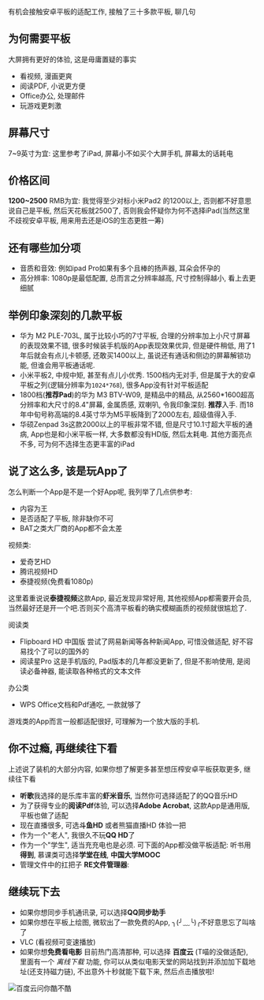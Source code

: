 有机会接触安卓平板的适配工作, 接触了三十多款平板, 聊几句

## 为何需要平板
大屏拥有更好的体验, 这是毋庸置疑的事实
* 看视频, 漫画更爽
* 阅读PDF, 小说更方便
* Office办公, 处理邮件
* 玩游戏更刺激

## 屏幕尺寸
7~9英寸为宜: 这里参考了iPad, 屏幕小不如买个大屏手机, 屏幕太的话耗电

## 价格区间
**1200~2500** RMB为宜: 我觉得至少对标小米Pad2 的1200以上, 否则都不好意思说自己是平板, 然后天花板就2500了, 否则我会怀疑你为何不选择iPad(当然这里不歧视安卓平板, 用来用去还是iOS的生态更胜一筹)

## 还有哪些加分项
* 音质和音效: 例如ipad Pro如果有多个且棒的扬声器, 耳朵会怀孕的
* 高分辨率: 1080p是最低配置, 总而言之分辨率越高, 尺寸控制得越小, 看上去更细腻

## 举例印象深刻的几款平板
* 华为 M2 PLE-703L, 属于比较小巧的7寸平板, 合理的分辨率加上小尺寸屏幕的表现效果不错, 很多时候装手机版的App表现效果优异, 但是硬件稍低, 用了1年后就会有点儿卡顿感, 还敢买1400以上, 虽说还有通话和侧边的屏幕解锁功能, 但谁会用平板通话呢.
* 小米平板2, 中规中矩, 甚至有点儿小优秀. 1500档内无对手, 但是属于大的安卓平板之列(逻辑分辨率为`1024*768`), 很多App没有针对平板适配
* 1800档(**推荐Pad**)的华为 M3 BTV-W09, 是精品中的精品, 从2560*1600超高分辨率和大尺寸的8.4"屏幕, 金属质感, 双喇叭, 令我印象深刻. **推荐**入手. 
而18年中旬号称高端的8.4英寸华为M5平板降到了2000左右, 超级值得入手.
* 华硕Zenpad 3s这款2000以上的平板非常不错, 但是尺寸10.1寸超大平板的通病, App也是和小米平板一样, 大多数都没有HD版, 然后太耗电. 其他方面亮点不多, 可为何不选择生态更丰富的iPad

## 说了这么多, 该是玩App了
怎么判断一个App是不是一个好App呢, 我列举了几点供参考:
* 内容为王
* 是否适配了平板, 除非缺你不可
* BAT之类大厂商的App都不会太差

视频类:
* 爱奇艺HD 
* 腾讯视频HD 
* 泰捷视频(免费看1080p)

这里着重说说**泰捷视频**这款App, 最近发现非常好用, 其他视频App都需要开会员, 当然最好还是开一个吧.否则买个高清平板看的确实模糊画质的视频就很尴尬了.

阅读类
* Flipboard HD 中国版
尝试了网易新闻等各种新闻App, 可惜没做适配, 好不容易找个了可以的国外的
* 阅读星Pro
这是手机版的, Pad版本的几年都没更新了, 但是不影响使用, 是阅读必备神器, 能读取各种格式的文本文件

办公类
* WPS
Office文档和Pdf通吃, 一款就够了

游戏类的App而言一般都适配很好, 可理解为一个放大版的手机.

## 你不过瘾, 再继续往下看
上述说了装机的大部分内容, 如果你想了解更多甚至想压榨安卓平板获取更多, 继续往下看
* **听歌**我选择的是乐库丰富的**虾米音乐**, 当然你可选择适配了的QQ音乐HD
* 为了获得专业的**阅读Pdf**体验, 可以选择**Adobe Acrobat**, 这款App是通用版, 平板也做了适配
* 现在直播很多, 可选**斗鱼HD** 或者熊猫直播HD 体验一把
* 作为一个"老人", 我很久不玩**QQ HD**了
* 作为一个"学生", 适当充充电也是必须. 可下面的App都没做平板适配: 听书用**得到**, 慕课类可选择**学堂在线**, **中国大学MOOC**
* 管理文件中的扛把子 **RE文件管理器**:

## 继续玩下去
* 如果你想同步手机通讯录, 可以选择**QQ同步助手**
* 如果你想在平板上绘图, 微软出了一款免费的App, ╮(╯﹏╰)╭不好意思忘了叫啥了
* VLC (看视频可变速播放)
* 如果你想**免费看电影** 目前热门高清那种, 可以选择 **百度云** (T喵的没做适配), 里面有一个 *离线下载* 功能, 你可以从类似电影天堂的网站找到并添加加下载地址(还支持磁力链), 不出意外十秒就能下载下来, 然后点击播放啦!

![百度云问你酷不酷](https://upload-images.jianshu.io/upload_images/1662509-3651649a79dfee81.png?imageMogr2/auto-orient/strip%7CimageView2/2/w/1240)
